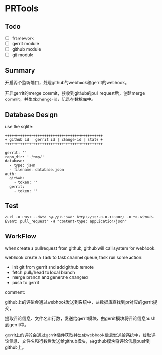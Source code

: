 # PRTools

## Todo

- [ ] framework
- [ ] gerrit module
- [ ] github module
- [ ] git module

## Summary

开启两个监听端口，处理github的webhook和gerrit的webhook。

开启gerrit的merge commit，接收到github的pull request后，创建merge commit，并生成change-id，记录在数据库中。

## Database Design

use the sqlite:

```text
+++++++++++++++++++++++++++++++++++++++++++++
+ github id | gerrit id | change-id | state +
+++++++++++++++++++++++++++++++++++++++++++++
```

```text
gerrit: ''
repo_dir: './tmp/'
database:
  - type: json
  - filename: database.json
auth:
  github:
    - token: ''
  gerrit:
    - token: ''
```

## Test

```shell
curl -X POST --data "@./pr.json" http://127.0.0.1:3002/ -H "X-GitHub-Event: pull_request" -H "content-type: application/json"
```

## WorkFlow

when create a pullrequest from github, github will call system for webhook.

webhook create a Task to task channel queue, task run some action:

- init git from gerrit and add github remote
- fetch pull/<number>/head to local branch
- merge branch and generate changeid
- push to gerrit

comment:

github上的评论会通过webhook发送到系统中，从数据库查找到pr对应的gerrit提交，

提取评论信息、文件名和行数，发送给gerrit模块，由gerrit模块将评论信息push到gerrit中。

gerrit上的评论会通过gerrit插件获取并生成webhook信息发送给系统中，提取评论信息、文件名和行数后发送给github模块，由github模块将评论信息push到github上。